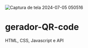 ![Captura de tela 2024-07-05 050516](https://github.com/usertiagosilva/gerador-QR-code/assets/153779722/20e6f75b-f8d7-4181-abcd-54f1b80d21a4)


# gerador-QR-code
 HTML, CSS, Javascript e API
